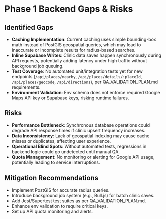 # Phase 1 Backend Gaps & Risks

## Identified Gaps
- **Caching Implementation**: Current caching uses simple bounding-box math instead of PostGIS geospatial queries, which may lead to inaccurate or incomplete results for radius-based searches.
- **Inline Supabase Writes**: Clinic data saves happen synchronously during API requests, potentially adding latency under high traffic without background job queuing.
- **Test Coverage**: No automated unit/integration tests yet for new endpoints (`/api/places/nearby`, `/api/places/details/:placeId`, `/api/places/geocode`, `/api/directions`), per QA_VALIDATION_PLAN.md requirements.
- **Environment Validation**: Env schema does not enforce required Google Maps API key or Supabase keys, risking runtime failures.

## Risks
- **Performance Bottleneck**: Synchronous database operations could degrade API response times if clinic upsert frequency increases.
- **Data Inconsistency**: Lack of geospatial indexing may cause cache misses or duplicates, affecting user experience.
- **Operational Blind Spots**: Without automated tests, regressions in backend logic could go undetected until manual QA.
- **Quota Management**: No monitoring or alerting for Google API usage, potentially leading to service interruptions.

## Mitigation Recommendations
- Implement PostGIS for accurate radius queries.
- Introduce background job system (e.g., Bull.js) for batch clinic saves.
- Add Jest/Supertest test suites as per QA_VALIDATION_PLAN.md.
- Enhance env validation to require critical keys.
- Set up API quota monitoring and alerts.